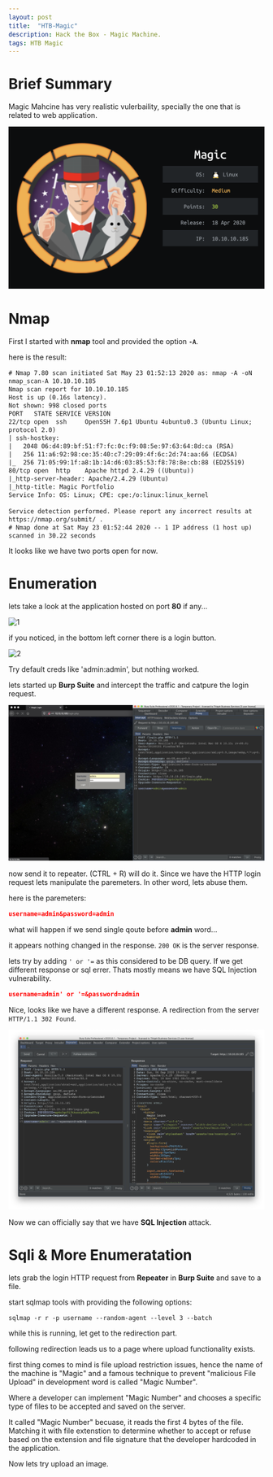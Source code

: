```yaml
---
layout: post
title:  "HTB-Magic"
description: Hack the Box - Magic Machine.
tags: HTB Magic
---
```

# Brief Summary

Magic Mahcine has very realistic vulerbaility, specially the one that is related to web application.

![machine](/assets/magic/machine.png)

# Nmap 

First I started with **nmap** tool and provided the option **`-A`**. 

here is the result:
```nmap
# Nmap 7.80 scan initiated Sat May 23 01:52:13 2020 as: nmap -A -oN nmap_scan-A 10.10.10.185
Nmap scan report for 10.10.10.185
Host is up (0.16s latency).
Not shown: 998 closed ports
PORT   STATE SERVICE VERSION
22/tcp open  ssh     OpenSSH 7.6p1 Ubuntu 4ubuntu0.3 (Ubuntu Linux; protocol 2.0)
| ssh-hostkey: 
|   2048 06:d4:89:bf:51:f7:fc:0c:f9:08:5e:97:63:64:8d:ca (RSA)
|   256 11:a6:92:98:ce:35:40:c7:29:09:4f:6c:2d:74:aa:66 (ECDSA)
|_  256 71:05:99:1f:a8:1b:14:d6:03:85:53:f8:78:8e:cb:88 (ED25519)
80/tcp open  http    Apache httpd 2.4.29 ((Ubuntu))
|_http-server-header: Apache/2.4.29 (Ubuntu)
|_http-title: Magic Portfolio
Service Info: OS: Linux; CPE: cpe:/o:linux:linux_kernel

Service detection performed. Please report any incorrect results at https://nmap.org/submit/ .
# Nmap done at Sat May 23 01:52:44 2020 -- 1 IP address (1 host up) scanned in 30.22 seconds
```

It looks like we have two ports open for now.

# Enumeration

lets take a look at the application hosted on port **80** if any...

![1](/assets/magic/1.png)

if you noticed, in the bottom left corner there is a login button.


![2](/assets/magic/2.png)

Try default creds like 'admin:admin', but nothing worked.

lets started up **Burp Suite** and intercept the traffic and catpure the login request.

![3](/assets/magic/3.png)

now send it to repeater. (CTRL + R) will do it. Since we have the HTTP login request lets manipulate the paremeters. In other word, lets abuse them.

here is the paremeters:
```json
username=admin&password=admin
```

what will happen if we send single qoute before **admin** word...

it appears nothing changed in the response. `200 OK` is the server response. 

lets try by adding `' or '=` as this considered to be DB query. If we get different response or sql errer. Thats mostly means we have SQL Injection vulnerability.

```json
username=admin' or '=&password=admin
```

Nice, looks like we have a different response. A redirection from the server `HTTP/1.1 302 Found`.

![4](/assets/magic/4.png)

Now we can officially say that we have **SQL Injection** attack. 

# Sqli & More Enumeratation

lets grab the login HTTP request from **Repeater** in **Burp Suite** and save to a file.

start sqlmap tools with providing the following options:
```sqlmap
sqlmap -r r -p username --random-agent --level 3 --batch
```
while this is running, let get to the redirection part. 

following redirection leads us to a page where upload functionality exists.

first thing comes to mind is file upload restriction issues, hence the name of the machine is "Magic" and a famous technique to prevent "malicious File Upload" in development word is called "Magic Number". 

Where a developer can implement "Magic Number" and chooses a specific type of files to be accepted and saved on the server. 

It called "Magic Number" becuase, it reads the first 4 bytes of the file. Matching it with file extenstion to determine whether to accept or refuse based on the extension and file signature that the developer hardcoded in the application.

Now lets try upload an image.